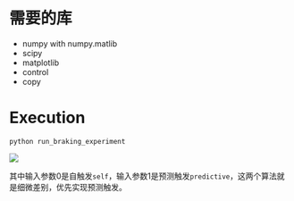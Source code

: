 # 需要的库

* numpy with numpy.matlib
* scipy
* matplotlib
* control
* copy

# Execution

```
python run_braking_experiment
```

![](C:\Users\liyji\AppData\Roaming\marktext\images\2023-11-20-19-28-11-image.png)

其中输入参数0是自触发`self`，输入参数1是预测触发`predictive`，这两个算法就是细微差别，优先实现预测触发。
